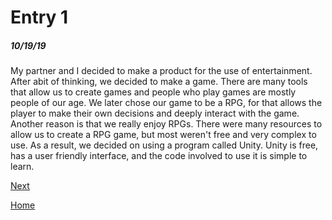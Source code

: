 # Entry 1
##### 10/19/19

My partner and I decided to make a product for the use of entertainment. After abit of thinking, we decided to make a game. There are many tools that allow us to create games and people who play games are mostly people of our age. We later chose our game to be a RPG, for that allows the player to make their own decisions and deeply interact with the game. Another reason is that we really enjoy RPGs. There were many resources to allow us to create a RPG game, but most weren't free and very complex to use. As a result, we decided on using a program called Unity. Unity is free, has a user friendly interface, and the code involved to use it is simple to learn.

[Next](entry02.md)

[Home](../README.md)
